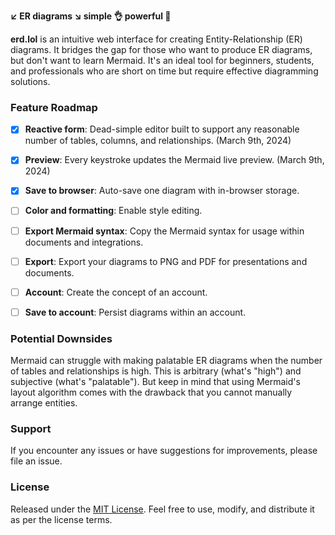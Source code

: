 **↙️ ER diagrams ↘️ simple 👌 powerful 💪**

**erd.lol** is an intuitive web interface for creating Entity-Relationship (ER) diagrams. It bridges the gap for those who want to produce ER diagrams, but don't want to learn Mermaid. It's an ideal tool for beginners, students, and professionals who are short on time but require effective diagramming solutions.

### Feature Roadmap

- [x] **Reactive form**: Dead-simple editor built to support any reasonable number of tables, columns, and relationships. (March 9th, 2024)
- [x] **Preview**: Every keystroke updates the Mermaid live preview. (March 9th, 2024)
- [x] **Save to browser**: Auto-save one diagram with in-browser storage.
- [ ] **Color and formatting**: Enable style editing.
- [ ] **Export Mermaid syntax**: Copy the Mermaid syntax for usage within documents and integrations.
- [ ] **Export**: Export your diagrams to PNG and PDF for presentations and documents.
- [ ] **Account**: Create the concept of an account.
- [ ] **Save to account**: Persist diagrams within an account.


### Potential Downsides

Mermaid can struggle with making palatable ER diagrams when the number of tables and relationships is high. This is arbitrary (what's "high") and subjective (what's "palatable"). But keep in mind that using Mermaid's layout algorithm comes with the drawback that you cannot manually arrange entities.

### Support

If you encounter any issues or have suggestions for improvements, please file an issue.

### License

Released under the [MIT License](LICENSE). Feel free to use, modify, and distribute it as per the license terms.
